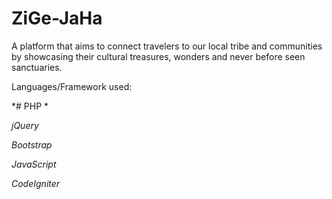 # ZiGe-JaHa
A platform that aims to connect travelers to our local tribe and communities by showcasing their cultural treasures, wonders and never before seen sanctuaries.

Languages/Framework used:

*# PHP *

*jQuery*

*Bootstrap*

*JavaScript*

*CodeIgniter*
